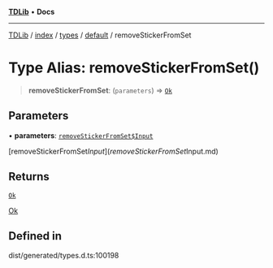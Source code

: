 [**TDLib**](../../../../../../README.md) • **Docs**

***

[TDLib](../../../../../../modules.md) / [index](../../../../../README.md) / [types](../../../README.md) / [default](../README.md) / removeStickerFromSet

# Type Alias: removeStickerFromSet()

> **removeStickerFromSet**: (`parameters`) => [`Ok`](Ok.md)

## Parameters

• **parameters**: [`removeStickerFromSet$Input`](removeStickerFromSet$Input.md)

[removeStickerFromSet$Input](removeStickerFromSet$Input.md)

## Returns

[`Ok`](Ok.md)

[Ok](Ok.md)

## Defined in

dist/generated/types.d.ts:100198
